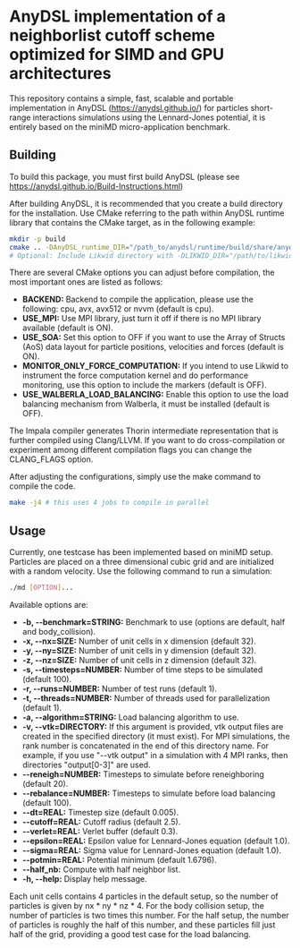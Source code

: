 # AnyDSL implementation of a neighborlist cutoff scheme optimized for SIMD and GPU architectures

This repository contains a simple, fast, scalable and portable implementation in AnyDSL (https://anydsl.github.io/) for particles short-range interactions simulations using the Lennard-Jones potential, it is entirely based on the miniMD micro-application benchmark.

## Building

To build this package, you must first build AnyDSL (please see https://anydsl.github.io/Build-Instructions.html)

After building AnyDSL, it is recommended that you create a build directory for the installation. Use CMake referring to the path within AnyDSL runtime library that contains the CMake target, as in the following example:

```bash
mkdir -p build
cmake .. -DAnyDSL_runtime_DIR="/path_to/anydsl/runtime/build/share/anydsl/cmake"
# Optional: Include Likwid directory with -DLIKWID_DIR="/path/to/likwid"
```

There are several CMake options you can adjust before compilation, the most important ones are listed as follows:

- **BACKEND:** Backend to compile the application, please use the following: cpu, avx, avx512 or nvvm (default is cpu).
- **USE\_MPI:** Use MPI library, just turn it off if there is no MPI library available (default is ON).
- **USE\_SOA:** Set this option to OFF if you want to use the Array of Structs (AoS) data layout for particle positions, velocities and forces (default is ON).
- **MONITOR\_ONLY\_FORCE\_COMPUTATION:** If you intend to use Likwid to instrument the force computation kernel and do performance monitoring, use this option to include the markers (default is OFF).
- **USE\_WALBERLA\_LOAD\_BALANCING:** Enable this option to use the load balancing mechanism from Walberla, it must be installed (default is OFF).

The Impala compiler generates Thorin intermediate representation that is further compiled using Clang/LLVM. If you want to do cross-compilation or experiment among different compilation flags you can change the CLANG\_FLAGS option.

After adjusting the configurations, simply use the make command to compile the code.

```bash
make -j4 # this uses 4 jobs to compile in parallel
```

## Usage

Currently, one testcase has been implemented based on miniMD setup. Particles are placed on a three dimensional cubic grid and are initialized with a random velocity. Use the following command to run a simulation:

```bash
./md [OPTION]...
```

Available options are:

- **-b, --benchmark=STRING:** Benchmark to use (options are default, half and body\_collision).
- **-x, --nx=SIZE:** Number of unit cells in x dimension (default 32).
- **-y, --ny=SIZE:** Number of unit cells in y dimension (default 32).
- **-z, --nz=SIZE:** Number of unit cells in z dimension (default 32).
- **-s, --timesteps=NUMBER:** Number of time steps to be simulated (default 100).
- **-r, --runs=NUMBER:** Number of test runs (default 1).
- **-t, --threads=NUMBER:** Number of threads used for parallelization (default 1).
- **-a, --algorithm=STRING:** Load balancing algorithm to use.
- **-v, --vtk=DIRECTORY:** If this argument is provided, vtk output files are created in the specified directory (it must exist). For MPI simulations, the rank number is concatenated in the end of this directory name. For example, if you use "--vtk output" in a simulation with 4 MPI ranks, then directories "output[0-3]" are used.
- **--reneigh=NUMBER:** Timesteps to simulate before reneighboring (default 20).
- **--rebalance=NUMBER:** Timesteps to simulate before load balancing (default 100).
- **--dt=REAL:** Timestep size (default 0.005).
- **--cutoff=REAL:** Cutoff radius (default 2.5).
- **--verlet=REAL:** Verlet buffer (default 0.3).
- **--epsilon=REAL:** Epsilon value for Lennard-Jones equation (default 1.0).
- **--sigma=REAL:** Sigma value for Lennard-Jones equation (default 1.0).
- **--potmin=REAL:** Potential minimum (default 1.6796).
- **--half_nb:** Compute with half neighbor list.
- **-h, --help:** Display help message.

Each unit cells contains 4 particles in the default setup, so the number of particles is given by nx * ny * nz * 4. For the body collision setup, the number of particles is two times this number. For the half setup, the number of particles is roughly the half of this number, and these particles fill just half of the grid, providing a good test case for the load balancing.
